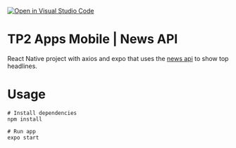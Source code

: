[![Open in Visual Studio Code](https://classroom.github.com/assets/open-in-vscode-c66648af7eb3fe8bc4f294546bfd86ef473780cde1dea487d3c4ff354943c9ae.svg)](https://classroom.github.com/online_ide?assignment_repo_id=7840465&assignment_repo_type=AssignmentRepo)

# TP2 Apps Mobile | News API

React Native project with axios and expo that uses the [news api](https://newsapi.org/docs/endpoints/top-headlines) to show top headlines. 

# Usage

```
# Install dependencies
npm install
```

```
# Run app
expo start
```
